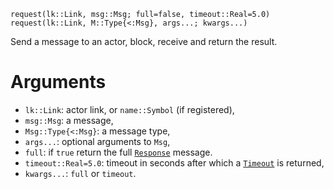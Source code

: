 ```
request(lk::Link, msg::Msg; full=false, timeout::Real=5.0)
request(lk::Link, M::Type{<:Msg}, args...; kwargs...)
```

Send a message to an actor, block, receive and return the result.

# Arguments

  * `lk::Link`: actor link, or `name::Symbol` (if registered),
  * `msg::Msg`: a message,
  * `Msg::Type{<:Msg}`: a message type,
  * `args...`: optional arguments to `Msg`,
  * `full`: if `true` return the full [`Response`](@ref) message.
  * `timeout::Real=5.0`: timeout in seconds after which a    [`Timeout`](@ref) is returned,
  * `kwargs...`: `full` or `timeout`.
